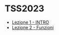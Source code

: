 # TSS2023
- [Lezione 1 - INTRO](https://github.com/DarioIEL/TSS2023/tree/main/Lezione0-INTRO)
- [Lezione 2 - Funzioni](https://github.com/DarioIEL/TSS2023/tree/main/Lezione1-Funzioni)
